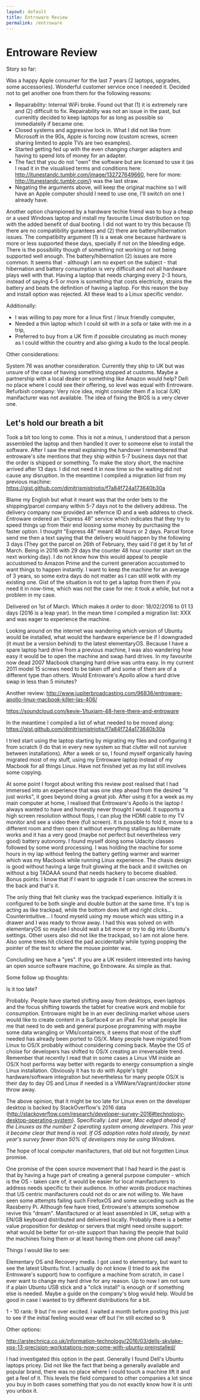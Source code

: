 ```yaml
---
layout: default
title: Entroware Review
permalink: /entroware
---
```


# Entroware Review

Story so far:

Was a happy Apple consumer for the last 7 years (2 laptops, upgrades, some accessories). Wonderful customer service once I needed it. Decided not to get another one from them for  the following reasons:
* Repairability: Internal WiFi broke. Found out that (1) it is extremely rare and (2) difficult to fix. Repairability was not an issue in the past, but currenltly decided to keep laptops for as long as possible so immediatelly if became one.
* Closed systems and aggressive lock in. What I did not like from Microsoft in the 90s, Apple is forcing now (custom screws, screen sharing limited to apple TVs are two examples).
* Started getting fed up with the even changing charger adapters and having to spend lots of money for an adapter.
* The fact that you do not "own" the software but are licensed to use it (as I read it in the visualised terms and conditions here: http://itunestandc.tumblr.com/image/132727649660, here for more: http://itunestandc.tumblr.com/) was the last straw.
* Negating the arguments above, will keep the original machine so I will have an Apple computer should I need to use one, I'll switch on one I already have.

Another option championed by a hardware techie friend was to buy a cheap or a used Windows laptop and install my favourite Linux distribution on top with the added benefit of dual booting. I did not want to try this because (1) there are no compatibility gurantees and (2) there are battery/hibernation issues. The compatibilty argument (1) is a weak one because hardware is more or less supported these days, specially if not on the bleeding edge. There is the possibility though of something not working or not being supported well enough. The battery/hibernation (2) issues are more common. It seems that - although I am no expert on the subject - that hibernation and battery consumption is very difficult and not all hardware plays well with that. Having a laptop that needs charging every 2-3 hours, instead of saying 4-5 or more is something that costs electricity, strains the battery and beats the definition of having a laptop. For this reason the buy and install option was rejected. All these lead to a Linux specific vendor.

Additionally:
* I was willing to pay more for a linux first / linux friendly computer,
* Needed a thin laptop which I could sit with in a sofa or take with me in a trip,
* Preferred to buy from a UK firm if possible circulating as much money as I could within the country and also giving a kudo to the local people.

Other considerations:

System 76 was another consideration. Currently they ship to UK but was unsure of the case of having something stopped at customs. Maybe a partnership with a local dealer or something like Amazon would help?
Dell: no place where I could see their offering, so level was equal with Entroware.
Refurbish company: Very nice idea, might consider them if a local (UK) manifacturer was not available. The idea of fixing the BIOS is a very clever one.

## Let's hold our breath a bit

Took a bit too long to come. This is not a minus, I understood that a person assembled the laptop and then handled it over to someone else to install the software.
After I saw the email explaining the handover I remembered that entroware's site mentions that they ship within 5-7 business days not that the order is shipped or something.
To make the story short, the machine arrived after 13 days. I did not need it in now time so the waiting did not cause any disruption. In the meantime I compiled a migration list from my previous machine: https://gist.github.com/dimitrismistriotis/f7a84f724a173640b30a


Blame my English but what it meant was that the order bets to the shipping/parcel company within 5-7 days not to the delivery address. The delivery company now provided an refernce ID and a web address to check. Entroware ordered an "Express 48" service which indicates that they try to speed things up from their end loosing some money by purchasing the faster option. I thought "Express 48" meant 48 hours or 2 days. Parcel force send me then a text saying that the delivery would happen by the following 3 days (They got the parcel on 26th of February, they said I'd get it by 1st of March. Being in 2016 with 29 days the counter 48 hour counter start on the next working day).
I do not know how this would appeal to people accustomed to Amazon Prime and the current generation accustomed to want things to happen instantly. I want to keep the machine for an average of 3 years, so some extra days do not matter as I can still wotk with my existing one.
Gist of the situation is not to get a laptop from them if you need it in now-time, which was not the case for me: it took a while, but not a problem in my case.

Delivered on 1st of March. Which makes it order to door: 18/02/2016 to 01 13 days (2016 is a leap year). In the mean time I compiled a migration list: XXX and was eager to experience the machine.

Looking around on the internet was wandering which version of Ubuntu would be installed, what would the hardware experience be if I downgraded (it must be a version behind) to the latest elementaryOS. Because I have a spare laptop hard drive from a previous machine, I was also wandering how easy it would be to open the machine and swap hard drives. In my favourite now dead 2007 Macbook changing hard drive was untra easy. In my current 2011 model 15 screws need to be taken off and some of them are of a different type than others. Would Entroware's Apollo allow a hard drive swap in less than 5 minutes?

Another review:
http://www.jupiterbroadcasting.com/96836/entroware-apollo-linux-macbook-killer-las-406/

https://soundcloud.com/kevie-1/tuxjam-48-here-there-and-entroware

In the meantime I compiled a list of what needed to be moved along: https://gist.github.com/dimitrismistriotis/f7a84f724a173640b30a

I tried start using the laptop starting by migrating my files and configuring it from scratch (I do that in every new system so that
clutter will not survive between installations). After a week or so, I found myself organically having migrated most of my stuff,
using my Entroware laptop instead of my Macbook for all things Linux. Have not finished yet as my list still involves some copying.

At some point I forgot about writing this review post realised that I had immersed into an experience that was one step ahead from the desired
"it just works", it goes beyond doing a great job. After using it for a week as my main computer at home, I realised that Entroware's Apollo is the
laptop I always wanted to have and honestly never thought I would.
It supports a high screen resolution without flops, I can plug the HDMI cable to my TV monitor and see a video there (full screen). It is possible to fold it, move to 
a different room and then open it without everything stalling as hibernate works and it has a very good (maybe not perfect but nevertheless very good)
 battery autonomy. I found myself doing some Udacity classes followed by some word processing. I was holding the machine for some hours in my lap without
feeling the battery getting warmer and warmer which was my Macbook while running Linux experience. The chasis design is good without having
a large fruit glowing at the back and it switches on without a big TADAAA sound that needs hackery to become disabled. Bonus points: I know that if I want to upgrade it
I can unscrew the screws in the back and that's it.

The only thing that felt clunky was the trackpad experience. Initially it is configured to be both single and double button at the same time. It's top is acting as like trackpad, while the bottom does left and right clicks... Counterintuitive...
I found myseld using my mouse which was sitting in a drawer and I was ready to throw away.
I had this was solved on with elementaryOS so maybe I should wait a bit more or try to dig into Ubuntu's settings. Other users also did not like the
trackpad, so I am not alone here. Also some times hit clicked the pad accidentally while typing popping the pointer of the text to where the mouse pointer was.

Concluding we have a "yes". If you are a UK resident interested into having an open source software machine, go Entroware. As simple as that.

Some follow up thoughts:

Is it too late?

Probably. People have started shifting away from desktops, even laptops and the focus shifting towards the tablet for creative work and
mobile for consumption. Entroware might be in an ever declining market whose users would like to create content in a Surface4 or an iPad.
For what people like me that need to do web and general purpose programming with maybe some data wrangling or VMs/containers, it seems that most of
the stuff needed has already been ported to OS/X. Many people have migrated from Linux to OS/X probably without considering coming back. Maybe
the OS of choise for developers has shifted to OS/X creating an irreversable trend. Remember that recently I read that in some cases a Linux VM inside an 
OS/X host performs way better with regards to energy consumption a single Linux installation. Obviously it has to do with Apple's tight hardware/software
integration but nevertheless for many people OS/X is their day to day OS and Linux if needed is a VMWare/Vagrant/docker stone throw away.

The above opinion, that it might be too late for Linux even on the developer desktop is backed by StackOverflow's 2016 data (http://stackoverflow.com/research/developer-survey-2016#technology-desktop-operating-system). Specifically: *Last year, Mac edged ahead of the Linuxes as the number 2 operating system among developers. This year it became clear that trend is real. If OS adoption rates hold steady, by next year's survey fewer than 50% of developers may be using Windows.*

The hope of local computer manifacturers, that old but not forgotten Linux promise.

One promise of the open source movement that I had heard in the past is that by having a huge part of creating a general purpose computer - which is the OS -
taken care of, it would be easier for local manifacturers to address needs specific to their audience. In other words produce machines that US centric
manifacturers could not do or are not willing to. We have seen some attempts failing such FirefoxOS and some succeding such as the Rassberry Pi. Although few
have tried, Entroware's attempts somehow revive this "dream". Manifactured or at least assembled in UK, setup with a EN/GB keyboard distributed and delivered 
locally. Probably there is a better value proposition for desktop or servers that might need onsite support: what would be better for on-site support than
having the people that build the machines fixing them or at least having them one phone call away?

Things I would like to see:

Elementary OS and Recovery media. I got used to elementary, but want to see the latest Ubuntu first. I actually do not know (I tried to ask the Entroware's support) how to configure a machine from scratch, in case I ever want to change my hard drive for any reason. Up to now I am not sure if a plain Ubuntu USB stick and a "click install" is enough or if something else is needed. Maybe a guide on the company's blog would help. Would be good in case I wanted to try different distributions for a bit.

1 - 10 rank: 9 but I'm over excited. I waited a month before posting this just to see if the initial feeling would wear off but I'm still excited so 9.

Other options:

http://arstechnica.co.uk/information-technology/2016/03/dells-skylake-xps-13-precision-workstations-now-come-with-ubuntu-preinstalled/

I had investigated this option in the past. Generally I found Dell's Ubuntu laptops pricey. Did not like the fact that being a generally available and popular brand, there was no place where I could touch a machine lift it and get a feel of it. This levels the field compared to other companies a lot since you buy in both cases something that you
do not exactly know how it is unti you unbox it.
